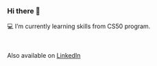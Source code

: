 ### Hi there 👋

:computer: I’m currently learning skills from CS50 program.

<br/>

Also available on [LinkedIn](https://www.linkedin.com/in/avi-kathuria-6b222763/)
<!--
**Kathuria/Kathuria** is a ✨ _special_ ✨ repository because its `README.md` (this file) appears on your GitHub profile.

Here are some ideas to get you started:

- 🔭 I’m currently working on ...
- 🌱 I’m currently learning ...
- 👯 I’m looking to collaborate on ...
- 🤔 I’m looking for help with ...
- 💬 Ask me about ...
- 📫 How to reach me: ...
- 😄 Pronouns: ...
- ⚡ Fun fact: ...
-->
